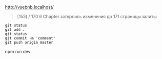 http://vuebnb.localhost/

> [153] / 170 6 Chapter
затерлись изменения до 171 страницы
залить:
```
git status
git add .
git status
git commit -m 'comment'
git push origin master
```

npm run dev
